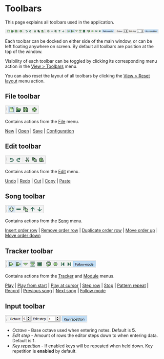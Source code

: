 
# Toolbars

This page explains all toolbars used in the application.

![toolbars](../img/interface/toolbar.png "The toolbar")

Each toolbar can be docked on either side of the main window, or can be left
floating anywhere on screen. By default all toolbars are position at the top
of the window.

Visibility of each toolbar can be toggled by clicking its corresponding menu
action in the [View > Toolbars](menus/view.md#toolbars) menu.

You can also reset the layout of all toolbars by clicking the
[View > Reset layout](menus/view.md#reset-layout) menu action.

## File toolbar

![toolbar-file](../img/interface/toolbar-file.png "The File toolbar")

Contains actions from the [File](menus/file.md) menu.

[New](menus/file.md#new)
| [Open](menus/file.md#open)
| [Save](menus/file.md#save)
| [Configuration](menus/file.md#configuration)

## Edit toolbar

![toolbar-edit](../img/interface/toolbar-edit.png "The Edit toolbar")

Contains actions from the [Edit](menus/edit.md) menu.

[Undo](menus/edit.md#undo)
| [Redo](menus/edit.md#redo)
| [Cut](menus/edit.md#cut)
| [Copy](menus/edit.md#copy)
| [Paste](menus/edit.md#paste)

## Song toolbar

![toolbar-song](../img/interface/toolbar-song.png "The Song toolbar")

Contains actions from the [Song](menus/song.md) menu.

[Insert order row](menus/song.md#insert-order-row)
| [Remove order row](menus/song.md#remove-order-row)
| [Duplicate order row](menus/song.md#duplicate-order-row)
| [Move order up](menus/song.md#move-order-up)
| [Move order down](menus/song.md#move-order-down)

## Tracker toolbar

![toolbar-tracker](../img/interface/toolbar-tracker.png "The Tracker toolbar")

Contains actions from the [Tracker](menus/tracker.md) and
[Module](menus/module.md) menus.

[Play](menus/tracker.md#play)
| [Play from start](menus/tracker.md#play-from-start)
| [Play at cursor](menus/tracker.md#play-at-cursor)
| [Step row](menus/tracker.md#step-row)
| [Stop](menus/tracker.md#stop)
| [Pattern repeat](menus/tracker.md#pattern-repeat)
| [Record](menus/tracker.md#record)
| [Previous song](menus/module.md#previous-song)
| [Next song](menus/module.md#next-song)
| [Follow mode](menus/tracker.md#follow-mode)


## Input toolbar

![toolbar-input](../img/interface/toolbar-input.png "The Input toolbar")

 - *Octave* - Base octave used when entering notes. Default is **5**.
 - *Edit step* - Amount of rows the editor steps down to when entering data.
   Default is **1**.
 - *[Key repetition](menus/edit.md#key-repetition)* - If enabled keys will be
   repeated when held down. Key repetition is **enabled** by default.

